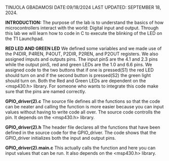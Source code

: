 TINUOLA GBADAMOSI                                                                              DATE:09/18/2024                       LAST UPDATED: SEPTEMBER 18, 2024.

**INTRODUCTION:** The purpose of the lab is to understand the basics of how microcontrollers interact with the world: Digital input and output. Through this lab we will learn how to code in C to execute the blinking of the LED on the T1 Launchpad.

**RED LED AND GREEN LED**
We defined some variables and we made use of the P4DIR, P4REN, P4OUT, P2DIR, P2REN, and P2OUT registers. We also assigned imputs and outputs pins. The input pinS are the 4.1 and 2.3 pins while the output pinS, red and green LEDs are the 1.0 and 6.6 pins. We assigned code to the two buttons that if one is pressed(S1) the red LED should turn on and if the second button is pressed(S2) the green light should turn on. Both the Red and Green LEDs are dependent on the <msp430.h> library. For someone who wants to integrate this code make sure that the pins are named correctly.

**GPIO_driver(2).c**
The source file defines all the functions so that the code can be neater and calling the function is more easier because you can input values without having to write code all over. The source code controlls the pin. It depends on the <msp430.h> library.  

**GPIO_driver(2).h**
The header file declares all the functions that have been defined in the source code for the GPIO_driver. The code shows that the GPIO_driver initializes both the input and output pins.

**GPIO_driver(2).main.c**
This actually calls the function and here you can input values that can be run. It also depends on the <msp430.h> library.
